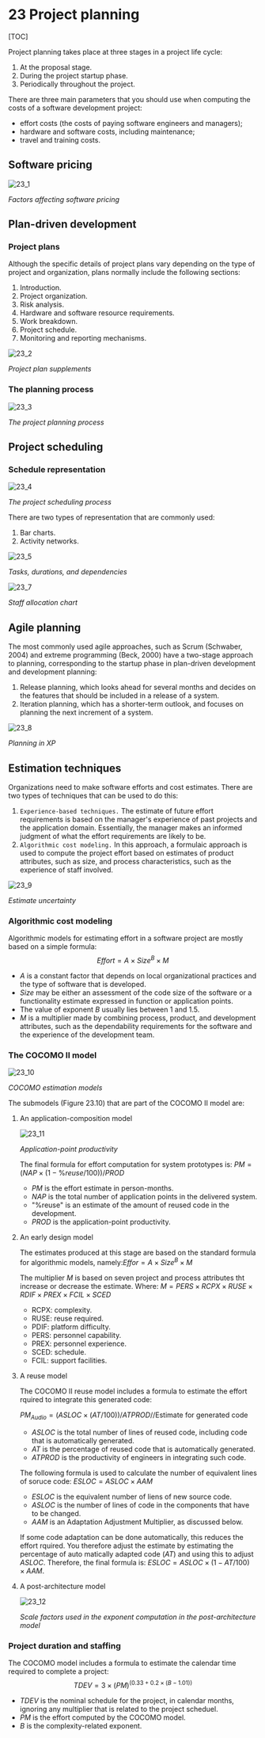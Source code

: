 # 23 Project planning

[TOC]



Project planning takes place at three stages in a project life cycle:

1. At the proposal stage.
2. During the project startup phase.
3. Periodically throughout the project.

There are three main parameters that you should use when computing the costs of a software development project:

- effort costs (the costs of paying software engineers and managers);
- hardware and software costs, including maintenance;
- travel and training costs.

## Software pricing

![23_1](res/23_1.png)

*Factors affecting software pricing*



## Plan-driven development

### Project plans

Although the specific details of project plans vary depending on the type of project and organization, plans normally include the following sections:

1. Introduction.
2. Project organization.
3. Risk analysis.
4. Hardware and software resource requirements.
5. Work breakdown.
6. Project schedule.
7. Monitoring and reporting mechanisms.

![23_2](res/23_2.png)

*Project plan supplements*

### The planning process

![23_3](res/23_3.png)

*The project planning process*



## Project scheduling

### Schedule representation

![23_4](res/23_4.png)

*The project scheduling process*

There are two types of representation that are commonly used:

1. Bar charts.
2. Activity networks.

![23_5](res/23_5.png)

*Tasks, durations, and dependencies*

![23_7](res/23_7.png)

*Staff allocation chart*



## Agile planning

The most commonly used agile approaches, such as Scrum (Schwaber, 2004) and extreme programming (Beck, 2000) have a two-stage approach to planning, corresponding to the startup phase in plan-driven development and development planning:

1. Release planning, which looks ahead for several months and decides on the features that should be included in a release of a system.
2. Iteration planning, which has a shorter-term outlook, and focuses on planning the next increment of a system.

![23_8](res/23_8.png)

*Planning in XP*



## Estimation techniques

Organizations need to make software efforts and cost estimates. There are two types of techniques that can be used to do this:

1. `Experience-based techniques.` The estimate of future effort requirements is based on the manager's experience of past projects and the application domain. Essentially, the manager makes an informed judgment of what the effort requirements are likely to be.
2. `Algorithmic cost modeling.` In this approach, a formulaic approach is used to compute the project effort based on estimates of product attributes, such as size, and process characteristics, such as the experience of staff involved.

![23_9](res/23_9.png)

*Estimate uncertainty*

### Algorithmic cost modeling

Algorithmic models for estimating effort in a software project are mostly based on a simple formula:
$$
Effort = A \times Size^{B} \times M
$$

- $A$ is a constant factor that depends on local organizational practices and the type of software that is developed.
- $Size$ may be either an assessment of the code size of the software or a functionality estimate expressed in function or application points.
- The value of exponent $B$ usually lies between 1 and 1.5.
- $M$ is a multiplier made by combining process, product, and development attributes, such as the dependability requirements for the software and the experience of the development team.

### The COCOMO II model

![23_10](res/23_10.png)

*COCOMO estimation models*

The submodels (Figure 23.10) that are part of the COCOMO II model are:

1. An application-composition model

   ![23_11](res/23_11.png)

   *Application-point productivity*

   The final formula for effort computation for system prototypes is: $PM = (NAP \times (1 - \%reuse/100))/PROD$

   - $PM$ is the effort estimate in person-months.
   - $NAP$ is the total number of application points in the delivered system.
   - $\text{"\%reuse"}$ is an estimate of the amount of reused code in the development.
   - $PROD$ is the application-point productivity.

2. An early design model

   The estimates produced at this stage are based on the standard formula for algorithmic models, namely:$Effor = A \times Size^{B} \times M$

   The multiplier $M$ is based on seven project and process attributes tht increase or decrease the estimate. Where: $M = PERS \times RCPX \times RUSE \times RDIF \times PREX \times FCIL \times SCED$

   - RCPX: complexity.
   - RUSE: reuse required.
   - PDIF: platform difficulty.
   - PERS: personnel capability.
   - PREX: personnel experience.
   - SCED: schedule.
   - FCIL: support facilities.

3. A reuse model

   The COCOMO II reuse model includes a formula to estimate the effort rquired to integrate this generated code:

   $PM_{Audio} = (ASLOC \times (AT/100)) / ATPROD // \text{Estimate for generated code}$

   - $ASLOC$ is the total number of lines of reused code, including code that is automatically generated. 
   - $AT$ is the percentage of reused code that is automatically generated.
   - $ATPROD$ is the productivity of engineers in integrating such code.

   The following formula is used to calculate the number of equivalent lines of soruce code: $ESLOC = ASLOC \times AAM$

   - $ESLOC$ is the equivalent number of liens of new source code.
   - $ASLOC$ is the number of lines of code in the components that have to be changed.
   - $AAM$ is an Adaptation Adjustment Multiplier, as discussed below.

   If some code adaptation can be done automatically, this reduces the effort rquired. You therefore adjust the estimate by estimating the percentage of auto matically adapted code ($AT$) and using this to adjust $ASLOC$. Therefore, the final formula is: $ESLOC = ASLOC \times (1 - AT/100) \times AAM$.

4. A post-architecture model

   ![23_12](res/23_12.png)

   *Scale factors used in the exponent computation in the post-architecture model*

### Project duration and staffing

The COCOMO model includes a formula to estimate the calendar time required to complete a project:
$$
TDEV = 3 \times (PM)^{(0.33 + 0.2 \times (B - 1.01))}
$$

- $TDEV$ is the nominal schedule for the project, in calendar months, ignoring any multiplier that is related to the project scheduel.
- $PM$ is the effort computed by the COCOMO model.
- $B$ is the complexity-related exponent.
